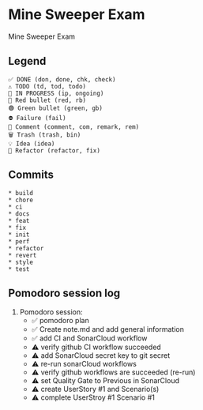# Mine Sweeper Exam 
Mine Sweeper Exam 
## Legend
    ✅ DONE (don, done, chk, check)
	⚠️ TODO (td, tod, todo)
	🚧 IN PROGRESS (ip, ongoing)
	🔴 Red bullet (red, rb)
	🟢 Green bullet (green, gb)
	⛔ Failure (fail)
	💬 Comment (comment, com, remark, rem)
	🗑️ Trash (trash, bin)
	💡 Idea (idea)
	🔨 Refactor (refactor, fix)
	
## Commits
	* build
	* chore
	* ci
	* docs
	* feat
	* fix
	* init
	* perf
	* refactor
	* revert
	* style
	* test

## Pomodoro session log
1. Pomodoro session:
	* ✅ pomodoro plan
	* ✅ Create note.md and add general information 
	* ✅ add CI and SonarCloud workflow
	* ⚠️ verify github CI workflow succeeded
	* ⚠️ add SonarCloud secret key to git secret
	* ⚠️ re-run sonarCloud workflows	
	* ⚠️ verify github workflows are succeeded (re-run)
	* ⚠️ set Quality Gate to Previous in SonarCloud
	* ⚠️ create UserStory #1 and Scenario(s)
	* ⚠️ complete UserStroy #1 Scenario #1